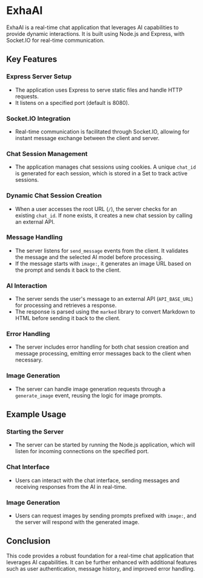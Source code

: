 # ExhaAI

ExhaAI is a real-time chat application that leverages AI capabilities to provide dynamic interactions. It is built using Node.js and Express, with Socket.IO for real-time communication.

## Key Features

### Express Server Setup
- The application uses Express to serve static files and handle HTTP requests.
- It listens on a specified port (default is 8080).

### Socket.IO Integration
- Real-time communication is facilitated through Socket.IO, allowing for instant message exchange between the client and server.

### Chat Session Management
- The application manages chat sessions using cookies. A unique `chat_id` is generated for each session, which is stored in a Set to track active sessions.

### Dynamic Chat Session Creation
- When a user accesses the root URL (`/`), the server checks for an existing `chat_id`. If none exists, it creates a new chat session by calling an external API.

### Message Handling
- The server listens for `send_message` events from the client. It validates the message and the selected AI model before processing.
- If the message starts with `image:`, it generates an image URL based on the prompt and sends it back to the client.

### AI Interaction
- The server sends the user's message to an external API (`API_BASE_URL`) for processing and retrieves a response.
- The response is parsed using the `marked` library to convert Markdown to HTML before sending it back to the client.

### Error Handling
- The server includes error handling for both chat session creation and message processing, emitting error messages back to the client when necessary.

### Image Generation
- The server can handle image generation requests through a `generate_image` event, reusing the logic for image prompts.

## Example Usage

### Starting the Server
- The server can be started by running the Node.js application, which will listen for incoming connections on the specified port.

### Chat Interface
- Users can interact with the chat interface, sending messages and receiving responses from the AI in real-time.

### Image Generation
- Users can request images by sending prompts prefixed with `image:`, and the server will respond with the generated image.

## Conclusion
This code provides a robust foundation for a real-time chat application that leverages AI capabilities. It can be further enhanced with additional features such as user authentication, message history, and improved error handling.